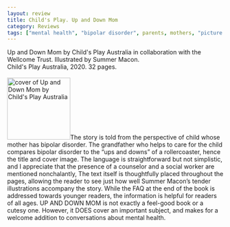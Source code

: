 ```yaml
---
layout: review
title: Child's Play. Up and Down Mom
category: Reviews
tags: ["mental health", "bipolar disorder", parents, mothers, "picture books", emotions]
---
```

<span class="title">Up and Down Mom</span> by Child's Play Australia in collaboration with the Wellcome Trust. Illustrated by Summer Macon.<br>
<span class="publisher">Child's Play Australia, 2020. 32 pages.</span><br><br>
<span class="book1"><img src="https://m.media-amazon.com/images/I/91AmpS-A9iL._SL1500_.jpg" width="147" height="144" alt="cover of Up and Down Mom by Child's Play Australia"></span>The story is told from the perspective of child whose mother has bipolar disorder. The grandfather who helps to care for the child compares bipolar disorder to the “ups and downs” of a rollercoaster, hence the title and cover image. The  language is straightforward but not simplistic, and I appreciate that the presence of a counselor and a social worker are mentioned nonchalantly, The text itself is thoughtfully placed throughout the pages, allowing the reader to see just how well Summer Macon’s tender illustrations accompany the story. While the FAQ at the end of the book is addressed towards younger readers, the information is helpful for readers of all ages.  UP AND DOWN MOM is not exactly a feel-good book or a cutesy one. However, it DOES cover an important subject, and makes for a welcome addition to conversations about mental health.
